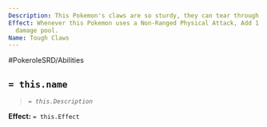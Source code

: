 ```yaml
---
Description: This Pokemon's claws are so sturdy, they can tear through almost anything.
Effect: Whenever this Pokemon uses a Non-Ranged Physical Attack, Add 1 Die to its
  damage pool.
Name: Tough Claws
---
```


#PokeroleSRD/Abilities

## `= this.name`

> *`= this.Description`*

**Effect:** `= this.Effect`